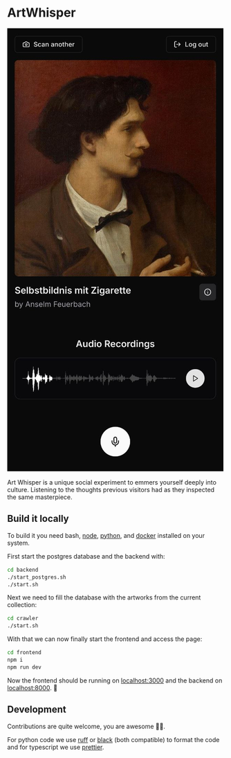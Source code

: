 # ArtWhisper

![Screenshot](screenshot.jpg)


Art Whisper is a unique social experiment to emmers yourself deeply into 
culture. Listening to the thoughts previous visitors had as they inspected the 
same masterpiece.
 
## Build it locally

To build it you need bash, [node](https://nodejs.org/), 
[python](https://www.python.org/), and 
[docker](https://www.docker.com/) installed on your system.

First start the postgres database and the backend with:
```bash
cd backend
./start_postgres.sh
./start.sh
```

Next we need to fill the database with the artworks from the current collection:
```bash
cd crawler
./start.sh
```

With that we can now finally start the frontend and access the page:
```bash
cd frontend
npm i
npm run dev
```

Now the frontend should be running on [localhost:3000](http://localhost:3000)
and the backend on [localhost:8000](http://localhost:8000). 🎉

## Development

Contributions are quite welcome, you are awesome 🎉😊.

For python code we use [ruff](https://github.com/astral-sh/ruff) or 
[black](https://github.com/psf/black) (both compatible) to format the code and
for typescript we use [prettier](https://prettier.io/).